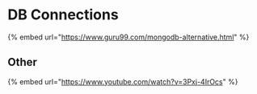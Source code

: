 # DB Connections

{% embed url="https://www.guru99.com/mongodb-alternative.html" %}

## Other

{% embed url="https://www.youtube.com/watch?v=3Pxj-4IrOcs" %}
